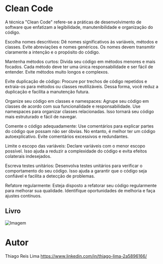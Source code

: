 # Clean Code
  A técnica "Clean Code" refere-se a práticas de desenvolvimento de software que enfatizam a legibilidade, manutenibilidade e organização do código.

Escolha nomes descritivos: Dê nomes significativos às variáveis, métodos e classes. Evite abreviações e nomes genéricos. Os nomes devem transmitir claramente a intenção e o propósito do código.

Mantenha métodos curtos: Divida seu código em métodos menores e mais focados. Cada método deve ter uma única responsabilidade e ser fácil de entender. Evite métodos muito longos e complexos.

Evite duplicação de código: Procure por trechos de código repetidos e extraia-os para métodos ou classes reutilizáveis. Dessa forma, você reduz a duplicação e facilita a manutenção futura.

Organize seu código em classes e namespaces: Agrupe seu código em classes de acordo com sua funcionalidade e responsabilidade. Use namespaces para organizar classes relacionadas. Isso tornará seu código mais estruturado e fácil de navegar.

Comente o código adequadamente: Use comentários para explicar partes do código que possam não ser óbvias. No entanto, é melhor ter um código autoexplicativo. Evite comentários excessivos e redundantes.

Limite o escopo das variáveis: Declare variáveis com o menor escopo possível. Isso ajuda a reduzir a complexidade do código e evita efeitos colaterais indesejados.

Escreva testes unitários: Desenvolva testes unitários para verificar o comportamento do seu código. Isso ajuda a garantir que o código seja confiável e facilita a detecção de problemas.

Refatore regularmente: Esteja disposto a refatorar seu código regularmente para melhorar sua qualidade. Identifique oportunidades de melhoria e faça ajustes contínuos.

## Livro
![Imagem](https://drive.google.com/file/d/1l1Z0ZmjhVYL9vmLAciJhsuA-bRAo_6YF/view?usp=drive_link)

# Autor
Thiago Reis Lima
https://www.linkedin.com/in/thiago-lima-2a5896166/

